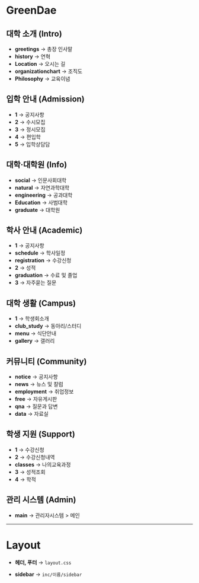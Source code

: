 # GreenDae

## 대학 소개 (Intro)
- **greetings** → 총장 인사말
- **history** → 연혁
- **Location** → 오시는 길
- **organizationchart** → 조직도
- **Philosophy** → 교육이념

## 입학 안내 (Admission)
- **1** → 공지사항
- **2** → 수시모집
- **3** → 정시모집
- **4** → 편입학
- **5** → 입학상담담

## 대학·대학원 (Info)
- **social** → 인문사회대학
- **natural** → 자연과학대학
- **engineering** → 공과대학
- **Education** → 사범대학
- **graduate** → 대학원


## 학사 안내 (Academic)
- **1** → 공지사항
- **schedule** → 학사일정
- **registration** → 수강신청
- **2** → 성적 
- **graduation** → 수료 및 졸업
- **3** → 자주묻는 질문

## 대학 생활 (Campus)
- **1** → 학생회소개
- **club_study** → 동아리/스터디
- **menu** → 식단안내
- **gallery** → 갤러리


## 커뮤니티 (Community)
- **notice** → 공지사항
- **news** → 뉴스 및 칼럼
- **employment** → 취업정보
- **free** → 자유게시판
- **qna** → 질문과 답변
- **data** → 자료실

## 학생 지원 (Support)
- **1** → 수강신청
- **2** → 수강신청내역
- **classes** → 나의교육과정
- **3** → 성적조회
- **4** → 학적

## 관리 시스템 (Admin)
- **main** → 관리자시스템 > 메인

---

# Layout

- **헤더, 푸터** → `layout.css`

- **sidebar** → `inc/이름/sidebar`
